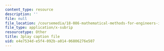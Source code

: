 ```yaml
---
content_type: resource
description: ''
file: null
file_location: /coursemedia/18-086-mathematical-methods-for-engineers-ii-spring-2006/e4e7534de5f4092ba01406806276e507_zha1744fTRs.srt
file_type: application/x-subrip
resourcetype: Other
title: 3play caption file
uid: e4e7534d-e5f4-092b-a014-06806276e507
---
```

